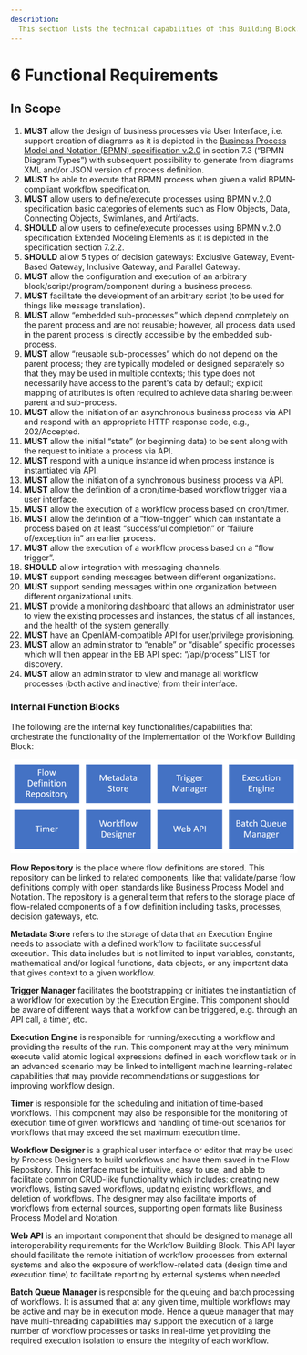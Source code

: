 ```yaml
---
description:
  This section lists the technical capabilities of this Building Block.
---
```


# 6 Functional Requirements

## In Scope

1. **MUST** allow the design of business processes via User Interface, i.e.
   support creation of diagrams as it is depicted in the
   [Business Process Model and Notation (BPMN) specification v.2.0](https://www.omg.org/spec/BPMN/2.0/PDF)
   in section 7.3 (“BPMN Diagram Types”) with subsequent possibility to generate
   from diagrams XML and/or JSON version of process definition.
2. **MUST** be able to execute that BPMN process when given a valid
   BPMN-compliant workflow specification.
3. **MUST** allow users to define/execute processes using BPMN v.2.0
   specification basic categories of elements such as Flow Objects, Data,
   Connecting Objects, Swimlanes, and Artifacts.
4. **SHOULD** allow users to define/execute processes using BPMN v.2.0
   specification Extended Modeling Elements as it is depicted in the
   specification section 7.2.2.
5. **SHOULD** allow 5 types of decision gateways: Exclusive Gateway, Event-Based
   Gateway, Inclusive Gateway, and Parallel Gateway.
6. **MUST** allow the configuration and execution of an arbitrary
   block/script/program/component during a business process.
7. **MUST** facilitate the development of an arbitrary script (to be used for
   things like message translation).
8. **MUST** allow “embedded sub-processes” which depend completely on the parent
   process and are not reusable; however, all process data used in the parent
   process is directly accessible by the embedded sub-process.
9. **MUST** allow “reusable sub-processes” which do not depend on the parent
   process; they are typically modeled or designed separately so that they may
   be used in multiple contexts; this type does not necessarily have access to
   the parent's data by default; explicit mapping of attributes is often
   required to achieve data sharing between parent and sub-process.
10. **MUST** allow the initiation of an asynchronous business process via API
    and respond with an appropriate HTTP response code, e.g., 202/Accepted.
11. **MUST** allow the initial “state” (or beginning data) to be sent along with
    the request to initiate a process via API.
12. **MUST** respond with a unique instance id when process instance is
    instantiated via API.
13. **MUST** allow the initiation of a synchronous business process via API.
14. **MUST** allow the definition of a cron/time-based workflow trigger via a
    user interface.
15. **MUST** allow the execution of a workflow process based on cron/timer.
16. **MUST** allow the definition of a “flow-trigger” which can instantiate a
    process based on at least “successful completion” or “failure of/exception
    in” an earlier process.
17. **MUST** allow the execution of a workflow process based on a “flow
    trigger”.
18. **SHOULD** allow integration with messaging channels.
19. **MUST** support sending messages between different organizations.
20. **MUST** support sending messages within one organization between different
    organizational units.
21. **MUST** provide a monitoring dashboard that allows an administrator user to
    view the existing processes and instances, the status of all instances, and
    the health of the system generally.
22. **MUST** have an OpenIAM-compatible API for user/privilege provisioning.
23. **MUST** allow an administrator to “enable” or “disable” specific processes
    which will then appear in the BB API spec: “/api/process” LIST for
    discovery.
24. **MUST** allow an administrator to view and manage all workflow processes
    (both active and inactive) from their interface.

### Internal Function Blocks

The following are the internal key functionalities/capabilities that orchestrate
the functionality of the implementation of the Workflow Building Block:

![alt_text](../diagrams/image6.png)

**Flow Repository** is the place where flow definitions are stored. This
repository can be linked to related components, like that validate/parse flow
definitions comply with open standards like Business Process Model and Notation.
The repository is a general term that refers to the storage place of
flow-related components of a flow definition including tasks, processes,
decision gateways, etc.

**Metadata Store** refers to the storage of data that an Execution Engine needs
to associate with a defined workflow to facilitate successful execution. This
data includes but is not limited to input variables, constants, mathematical
and/or logical functions, data objects, or any important data that gives context
to a given workflow.

**Trigger Manager** facilitates the bootstrapping or initiates the instantiation
of a workflow for execution by the Execution Engine. This component should be
aware of different ways that a workflow can be triggered, e.g. through an API
call, a timer, etc.

**Execution Engine** is responsible for running/executing a workflow and
providing the results of the run. This component may at the very minimum execute
valid atomic logical expressions defined in each workflow task or in an advanced
scenario may be linked to intelligent machine learning-related capabilities that
may provide recommendations or suggestions for improving workflow design.

**Timer** is responsible for the scheduling and initiation of time-based
workflows. This component may also be responsible for the monitoring of
execution time of given workflows and handling of time-out scenarios for
workflows that may exceed the set maximum execution time.

**Workflow Designer** is a graphical user interface or editor that may be used
by Process Designers to build workflows and have them saved in the Flow
Repository. This interface must be intuitive, easy to use, and able to
facilitate common CRUD-like functionality which includes: creating new
workflows, listing saved workflows, updating existing workflows, and deletion of
workflows. The designer may also facilitate imports of workflows from external
sources, supporting open formats like Business Process Model and Notation.

**Web API** is an important component that should be designed to manage all
interoperability requirements for the Workflow Building Block. This API layer
should facilitate the remote initiation of workflow processes from external
systems and also the exposure of workflow-related data (design time and
execution time) to facilitate reporting by external systems when needed.

**Batch Queue Manager** is responsible for the queuing and batch processing of
workflows. It is assumed that at any given time, multiple workflows may be
active and may be in execution mode. Hence a queue manager that may have
multi-threading capabilities may support the execution of a large number of
workflow processes or tasks in real-time yet providing the required execution
isolation to ensure the integrity of each workflow.
